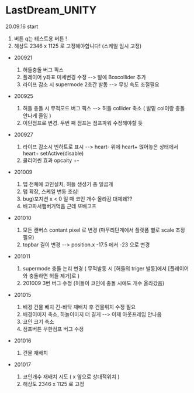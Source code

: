 # LastDream_UNITY
20.09.16 start

  1) 버튼 q는 테스트용 버튼 !
  2) 해상도 2346 x 1125 로 고정해야합니다! (스케일 임시 고정)
  
- 200921
  1) 허들충돌 버그 픽스
  2) 플레이어 y좌표 미세변경 수정 --> 발에 Boxcollider 추가
  3) 라이프 감소 시 supermode 2초간 발동 --> 무빙 속도 조절필요
  
- 200925
  1) 허들 충돌 시 무적모드 버그 픽스 --> 허들 collider 축소 ( 발밑 col이랑 충돌 안나게 줄임 )
  2) 이단점프로 변경. 두번 째 점프는 점프파워 수정해야할 듯
  
- 200927
  1) 라이프 감소시 빈하트로 표시 --> heart- 위에 heart+ 얹어놓은 상태에서 heart+ setActive(disable)
  2) 클리어씬 효과 opcaity +-

- 201009
  1) 맵 전체에 코인설치, 허들 생성기 총 일곱개
  2) 맵 확장, 스케일 변동 조심!
  3) bug)포지션 x < 0 일 때 코인 개수 올라감 대체왜??
  4) 배고파서햄버거먹음 근데 또배고프

- 201010
  1) 모든 캔버스 contant pixel 로 변경 (마무리단계에서 플랫폼 별로 scale 조정필요)
  2) topbar 길이 변경 --> position.x -17.5 에서 -23 으로 변경 

- 201011
  1) supermode 충돌 논리 변경 ( 무적발동 시 [허들의 triger 발동]에서 [플레이어와 충돌하면 허들 제거]로 )
  2) 201009 3번 버그 수정 (허들이 코인에 충돌 시에도 개수 올라갔음)

- 201015
  1) 배경 건물 배치 긴-바닥 재배치 후 건물위치 수정 필요
  2) 배경이미지 축소, 하늘이미지 더 길게 --> 이제 아웃프레임 안나옴
  3) 코인 크기 축소
  4) 점프버튼 무한점프 버그 수정

- 201016
  1) 건물 재배치
  
- 201017
  1) 코인개수 재배치 시도 ( x 옆으로 상대적위치 )
  2) 해상도 2346 x 1125 로 고정 
